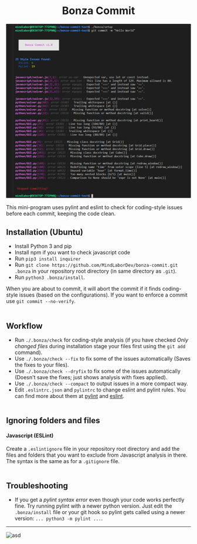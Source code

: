 <h1 align="center">
  <b>Bonza Commit</b>
</h1>

![](https://raw.githubusercontent.com/MindLaborDev/bonza-commit/main/preview.png)

This mini-program uses pylint and eslint to check for coding-style issues before each commit, keeping the code clean.

## Installation (Ubuntu)
 * Install Python 3 and pip
 * Install npm if you want to check javascript code
 * Run `pip3 install inquirer`
 * Run `git clone https://github.com/MindLaborDev/bonza-commit.git .bonza` in your repository root directory (in same directory as `.git`).
 * Run `python3 .bonza/install`.

When you are about to commit, it will abort the commit if it finds coding-style issues (based on the configurations). If you want to enforce a commit use `git commit --no-verify`.
<br>&nbsp;
 

## Workflow
 * Run `./.bonza/check` for coding-style analysis (if you have checked *Only changed files* during installation stage your files first using the `git add` command).
 * Use `./.bonza/check --fix` to fix some of the issues automatically (Saves the fixes to your files).
 * Use `./.bonza/check --dryfix` to fix some of the issues automatically (Doesn't save the fixes; just shows analysis with fixes applied).
 * Use `./.bonza/check --compact` to output issues in a more compact way.
 * Edit `.eslintrc.json` and `pylintrc` to change eslint and pylint rules. You can find more about them at [pylint](http://pylint.pycqa.org/en/latest/technical_reference/features.html) and [eslint](https://eslint.org/docs/rules/).
<br>&nbsp;


## Ignoring folders and files

#### Javascript (ESLint)
Create a `.eslintignore` file in your repository root directory and add the files and folders that you want to exclude from Javascript analysis in there. The syntax is the same as for a `.gitignore` file.
<br>&nbsp;

## Troubleshooting
 * If you get a _pylint syntax error_ even though your code works perfectly fine. Try running pylint with a newer python version. Just edit the `.bonza/install` file or your git hook so pylint gets called using a newer version: `... python3 -m pylint ...`.    

<hr>

![asd](https://img.shields.io/endpoint?url=https%3A%2F%2Fmh.jessemillar.com%2Fhours%3Frepo%3Dhttps%3A%2F%2Fgithub.com%2FMindLaborDev%2Fbonza-commit.git)
